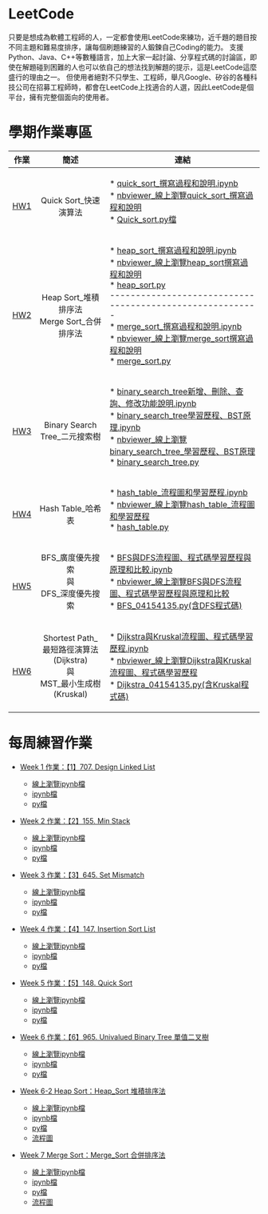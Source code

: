 # LeetCode
只要是想成為軟體工程師的人，一定都會使用LeetCode來練功，近千題的題目按不同主題和難易度排序，讓每個刷題練習的人鍛鍊自己Coding的能力。
支援Python、Java、C++等數種語言，加上大家一起討論、分享程式碼的討論區，即使在解題碰到困難的人也可以依自己的想法找到解題的提示，這是LeetCode這麼盛行的理由之一。
但使用者絕對不只學生、工程師，舉凡Google、矽谷的各種科技公司在招募工程師時，都會在LeetCode上找適合的人選，因此LeetCode是個平台，擁有完整個面向的使用者。

# 學期作業專區
|                                     作業                                    |                                   簡述                                  |                                                                                                                                                                                                                                                                                                                                                                                                                                                                                                              連結                                                                                                                                                                                                                                                                                                                                                                                                                                                                                                             |
|:---------------------------------------------------------------------------:|:-----------------------------------------------------------------------:|:-----------------------------------------------------------------------------------------------------------------------------------------------------------------------------------------------------------------------------------------------------------------------------------------------------------------------------------------------------------------------------------------------------------------------------------------------------------------------------------------------------------------------------------------------------------------------------------------------------------------------------------------------------------------------------------------------------------------------------------------------------------------------------------------------------------------------------------------------------------------------------------------------------------------------------------------------------------------------------------------------------------------------------:|
|   <br>[HW1](https://github.com/agying/leetcode-practices/tree/master/HW1)   |                        <br>Quick Sort_快速演算法                        | <p align="left">* [quick_sort_撰寫過程和說明.ipynb](https://github.com/agying/leetcode-practices/blob/master/HW1/Quick%20Sort_04154135.ipynb)<br>* [nbviewer_線上瀏覽quick_sort_撰寫過程和說明](https://nbviewer.jupyter.org/github/agying/leetcode-practices/blob/master/HW1/Quick%20Sort_04154135.ipynb)<br>* [Quick_sort.py檔](https://github.com/agying/leetcode-practices/blob/master/HW1/Quick%20Sort_04154135.py)</p>                                                                                                                                                                                                                                                                                                                                                                                                                                                                                                                                                                                                   |
| <br><br>[HW2](https://github.com/agying/leetcode-practices/tree/master/HW2) |          <br><br>Heap Sort_堆積排序法<br>Merge Sort_合併排序法          | <p align="left">* [heap_sort_撰寫過程和說明.ipynb](https://github.com/agying/leetcode-practices/blob/master/HW2/heap_sort%E5%AD%B8%E7%BF%92%E6%AD%B7%E7%A8%8B_04154135.ipynb)<br>* [nbviewer_線上瀏覽heap_sort撰寫過程和說明](https://nbviewer.jupyter.org/github/agying/leetcode-practices/blob/master/HW2/heap_sort%E5%AD%B8%E7%BF%92%E6%AD%B7%E7%A8%8B_04154135.ipynb)<br>* [heap_sort.py](https://github.com/agying/leetcode-practices/blob/master/HW2/heap_sort_04154135.py)<br>---------------------------------------------------------<br>* [merge_sort_撰寫過程和說明.ipynb](https://github.com/agying/leetcode-practices/blob/master/HW2/merge_sort%E5%AD%B8%E7%BF%92%E6%AD%B7%E7%A8%8B_04154135.ipynb)<br>* [nbviewer_線上瀏覽merge_sort撰寫過程和說明](https://nbviewer.jupyter.org/github/agying/leetcode-practices/blob/master/HW2/merge_sort%E5%AD%B8%E7%BF%92%E6%AD%B7%E7%A8%8B_04154135.ipynb)<br>* [merge_sort.py](https://github.com/agying/leetcode-practices/blob/master/HW2/merge_sort_04154135.py)</p> |
|   <br>[HW3](https://github.com/agying/leetcode-practices/tree/master/HW3)   |                    <br>Binary Search Tree_二元搜索樹                    | <p align="left">* [binary_search_tree新增、刪除、查詢、修改功能說明.ipynb](https://github.com/agying/leetcode-practices/blob/master/HW3/binary%20search%20tree%E6%96%B0%E5%A2%9E%E3%80%81%E5%88%AA%E9%99%A4%E3%80%81%E6%9F%A5%E8%A9%A2%E3%80%81%E4%BF%AE%E6%94%B9%E5%8A%9F%E8%83%BD%E8%AA%AA%E6%98%8E.ipynb)<br>* [binary_search_tree學習歷程、BST原理.ipynb](https://github.com/agying/leetcode-practices/blob/master/HW3/binary_search_tree_04154135%E5%AD%B8%E7%BF%92%E6%AD%B7%E7%A8%8B%E3%80%81BST%E5%8E%9F%E7%90%86.ipynb)<br>* [nbviewer_線上瀏覽binary_search_tree_學習歷程、BST原理](https://nbviewer.jupyter.org/github/agying/leetcode-practices/blob/master/HW3/binary_search_tree_04154135%E5%AD%B8%E7%BF%92%E6%AD%B7%E7%A8%8B%E3%80%81BST%E5%8E%9F%E7%90%86.ipynb)<br>* [binary_search_tree.py](https://github.com/agying/leetcode-practices/blob/master/HW3/binary_search_tree_04154135.py)</p>                                                                                                                 |
|   <br>[HW4](https://github.com/agying/leetcode-practices/tree/master/HW4)   |                          <br>Hash Table_哈希表                          | <p align="left">* [hash_table_流程圖和學習歷程.ipynb](https://github.com/agying/leetcode-practices/blob/master/HW4/HashTable%E6%B5%81%E7%A8%8B%E5%9C%96%E5%92%8C%E5%AD%B8%E7%BF%92%E6%AD%B7%E7%A8%8B.ipynb)<br>* [nbviewer_線上瀏覽hash_table_流程圖和學習歷程](https://nbviewer.jupyter.org/github/agying/leetcode-practices/blob/master/HW4/HashTable%E6%B5%81%E7%A8%8B%E5%9C%96%E5%92%8C%E5%AD%B8%E7%BF%92%E6%AD%B7%E7%A8%8B.ipynb)<br>* [hash_table.py](https://github.com/agying/leetcode-practices/blob/master/HW4/hash_table_04154135.py)</p>                                                                                                                                                                                                                                                                                                                                                                                                                                                                          |
|   <br>[HW5](https://github.com/agying/leetcode-practices/tree/master/HW5)   |                BFS_廣度優先搜索<br>與<br>DFS_深度優先搜索               | <p align="left">* [BFS與DFS流程圖、程式碼學習歷程與原理和比較.ipynb](https://github.com/agying/leetcode-practices/blob/master/HW5/BFS%E8%88%87DFS%E6%B5%81%E7%A8%8B%E5%9C%96%E3%80%81%E7%A8%8B%E5%BC%8F%E7%A2%BC%E5%AD%B8%E7%BF%92%E6%AD%B7%E7%A8%8B%E8%88%87%E5%8E%9F%E7%90%86%E5%92%8C%E6%AF%94%E8%BC%83.ipynb)<br>* [nbviewer_線上瀏覽BFS與DFS流程圖、程式碼學習歷程與原理和比較](https://nbviewer.jupyter.org/github/agying/leetcode-practices/blob/master/HW5/BFS%E8%88%87DFS%E6%B5%81%E7%A8%8B%E5%9C%96%E3%80%81%E7%A8%8B%E5%BC%8F%E7%A2%BC%E5%AD%B8%E7%BF%92%E6%AD%B7%E7%A8%8B%E8%88%87%E5%8E%9F%E7%90%86%E5%92%8C%E6%AF%94%E8%BC%83.ipynb)<br>* [BFS_04154135.py(含DFS程式碼)](https://github.com/agying/leetcode-practices/blob/master/HW5/BFS_04154135.py)                                                                                                                                                                                                                                                          |
|   <br>[HW6](https://github.com/agying/leetcode-practices/tree/master/HW6)   | Shortest Path_最短路徑演算法(Dijkstra)<br>與<br>MST_最小生成樹(Kruskal) | <p align="left">* [Dijkstra與Kruskal流程圖、程式碼學習歷程.ipynb](https://github.com/agying/leetcode-practices/blob/master/HW6/Dijkstra%E8%88%87Kruskal%E6%B5%81%E7%A8%8B%E5%9C%96%E3%80%81%E7%A8%8B%E5%BC%8F%E7%A2%BC%E5%AD%B8%E7%BF%92%E6%AD%B7%E7%A8%8B.ipynb)<br>* [nbviewer_線上瀏覽Dijkstra與Kruskal流程圖、程式碼學習歷程](https://nbviewer.jupyter.org/github/agying/leetcode-practices/blob/master/HW6/Dijkstra%E8%88%87Kruskal%E6%B5%81%E7%A8%8B%E5%9C%96%E3%80%81%E7%A8%8B%E5%BC%8F%E7%A2%BC%E5%AD%B8%E7%BF%92%E6%AD%B7%E7%A8%8B.ipynb)<br>* [Dijkstra_04154135.py(含Kruskal程式碼)](https://github.com/agying/leetcode-practices/blob/master/HW6/Dijkstra_04154135.py)</p>                                                                                                                                                                                                                                                                                                                                        |

# 每周練習作業
* [Week 1 作業：【1】707. Design Linked List](https://github.com/agying/leetcode-practices/tree/master/%E3%80%90Week1%E3%80%91Design%20Linked%20List)
    * [線上瀏覽ipynb檔](https://nbviewer.jupyter.org/github/agying/leetcode-practices/blob/master/%E3%80%90Week1%E3%80%91Design%20Linked%20List/%E3%80%901%E3%80%91707.%20Design%20Linked%20List.ipynb)
    * [ipynb檔](https://github.com/agying/leetcode-practices/blob/master/%E3%80%90Week1%E3%80%91Design%20Linked%20List/%E3%80%901%E3%80%91707.%20Design%20Linked%20List.ipynb)
    * [py檔](https://github.com/agying/leetcode-practices/blob/master/%E3%80%90Week1%E3%80%91Design%20Linked%20List/%E3%80%901%E3%80%91707.%20Design%20Linked%20List.py)
    
* [Week 2 作業：【2】155. Min Stack](https://github.com/agying/leetcode-practices/tree/master/%E3%80%90Week2%E3%80%91Min%20Stack)
    * [線上瀏覽ipynb檔](https://nbviewer.jupyter.org/github/agying/leetcode-practices/blob/master/%E3%80%90Week2%E3%80%91Min%20Stack/%E3%80%902%E3%80%91155.%20Min%20Stack.ipynb)
    *  [ipynb檔](https://github.com/agying/leetcode-practices/blob/master/%E3%80%90Week2%E3%80%91Min%20Stack/%E3%80%902%E3%80%91155.%20Min%20Stack.ipynb)
    * [py檔](https://github.com/agying/leetcode-practices/blob/master/%E3%80%90Week2%E3%80%91Min%20Stack/%E3%80%902%E3%80%91155.%20Min%20Stack.py)
    
* [Week 3 作業：【3】645. Set Mismatch](https://github.com/agying/leetcode-practices/tree/master/%E3%80%90Week3%E3%80%91Set%20Mismatch)
    * [線上瀏覽ipynb檔](https://nbviewer.jupyter.org/github/agying/leetcode-practices/blob/master/%E3%80%90Week3%E3%80%91Set%20Mismatch/%E3%80%903%E3%80%91645.%20Set%20Mismatch.ipynb)
    *  [ipynb檔](https://github.com/agying/leetcode-practices/blob/master/%E3%80%90Week3%E3%80%91Set%20Mismatch/%E3%80%903%E3%80%91645.%20Set%20Mismatch.ipynb)
    * [py檔](https://github.com/agying/leetcode-practices/blob/master/%E3%80%90Week3%E3%80%91Set%20Mismatch/%E3%80%903%E3%80%91645.%20Set%20Mismatch.py)
    
* [Week 4 作業：【4】147. Insertion Sort List](https://github.com/agying/leetcode-practices/tree/master/%E3%80%90Week4%E3%80%91Insertion%20Sort%20List)
    * [線上瀏覽ipynb檔](https://nbviewer.jupyter.org/github/agying/leetcode-practices/blob/master/%E3%80%90Week4%E3%80%91Insertion%20Sort%20List/%E3%80%904%E3%80%91147.%20Insertion%20Sort%20List.ipynb)
    *  [ipynb檔](https://github.com/agying/leetcode-practices/blob/master/%E3%80%90Week4%E3%80%91Insertion%20Sort%20List/%E3%80%904%E3%80%91147.%20Insertion%20Sort%20List.ipynb)
    * [py檔](https://github.com/agying/leetcode-practices/blob/master/%E3%80%90Week4%E3%80%91Insertion%20Sort%20List/%E3%80%904%E3%80%91147.%20Insertion%20Sort%20List.py)
    
* [Week 5 作業：【5】148. Quick Sort](https://github.com/agying/leetcode-practices/tree/master/%E3%80%90Week5%E3%80%91Quick%20Sort)
    * [線上瀏覽ipynb檔](https://nbviewer.jupyter.org/github/agying/leetcode-practices/blob/master/%E3%80%90Week5%E3%80%91Quick%20Sort/%E3%80%905%E3%80%91148.%20Quick%20Sort.ipynb)
    *  [ipynb檔](https://github.com/agying/leetcode-practices/blob/master/%E3%80%90Week5%E3%80%91Quick%20Sort/%E3%80%905%E3%80%91148.%20Quick%20Sort.ipynb)
    * [py檔](https://github.com/agying/leetcode-practices/blob/master/%E3%80%90Week5%E3%80%91Quick%20Sort/%E3%80%905%E3%80%91148.%20Quick%20Sort.py)
    
* [Week 6 作業：【6】965. Univalued Binary Tree 單值二叉樹]()
    * [線上瀏覽ipynb檔]()
    *  [ipynb檔]()
    * [py檔]()
    
* [Week 6-2 Heap Sort：Heap_Sort 堆積排序法](https://github.com/agying/leetcode-practices/tree/master/%E3%80%90Week6-2%E3%80%91%E5%A0%86%E7%A9%8D%E6%8E%92%E5%BA%8F%E6%B3%95)
    * [線上瀏覽ipynb檔](https://nbviewer.jupyter.org/github/agying/leetcode-practices/blob/master/%E3%80%90Week6-2%E3%80%91%E5%A0%86%E7%A9%8D%E6%8E%92%E5%BA%8F%E6%B3%95/Heap%20Sort%20%E5%A0%86%E7%A9%8D%E6%8E%92%E5%BA%8F%E6%B3%95.ipynb)
    *  [ipynb檔](https://github.com/agying/leetcode-practices/blob/master/%E3%80%90Week6-2%E3%80%91%E5%A0%86%E7%A9%8D%E6%8E%92%E5%BA%8F%E6%B3%95/Heap%20Sort%20%E5%A0%86%E7%A9%8D%E6%8E%92%E5%BA%8F%E6%B3%95.ipynb)
    * [py檔](https://github.com/agying/leetcode-practices/blob/master/%E3%80%90Week6-2%E3%80%91%E5%A0%86%E7%A9%8D%E6%8E%92%E5%BA%8F%E6%B3%95/Heap%20Sort%20%E5%A0%86%E7%A9%8D%E6%8E%92%E5%BA%8F%E6%B3%95.py)
    * [流程圖](https://github.com/agying/leetcode-practices/blob/master/%E3%80%90Week6-2%E3%80%91%E5%A0%86%E7%A9%8D%E6%8E%92%E5%BA%8F%E6%B3%95/heap_sort_%E6%B5%81%E7%A8%8B%E5%9C%96.png)

* [Week 7 Merge Sort：Merge_Sort 合併排序法](https://github.com/agying/leetcode-practices/tree/master/%E3%80%90Week7%E3%80%91Merge%20Sort)
    * [線上瀏覽ipynb檔](https://nbviewer.jupyter.org/github/agying/leetcode-practices/blob/master/%E3%80%90Week7%E3%80%91Merge%20Sort/%E3%80%908%E3%80%91Merge%20Sort%20%E5%90%88%E4%BD%B5%E6%8E%92%E5%BA%8F%E6%B3%95.ipynb)
    *  [ipynb檔](https://github.com/agying/leetcode-practices/blob/master/%E3%80%90Week7%E3%80%91Merge%20Sort/%E3%80%908%E3%80%91Merge%20Sort%20%E5%90%88%E4%BD%B5%E6%8E%92%E5%BA%8F%E6%B3%95.ipynb)
    * [py檔](https://github.com/agying/leetcode-practices/blob/master/%E3%80%90Week7%E3%80%91Merge%20Sort/%E3%80%908%E3%80%91Merge%20Sort%20%E5%90%88%E4%BD%B5%E6%8E%92%E5%BA%8F%E6%B3%95.py)
    * [流程圖](https://github.com/agying/leetcode-practices/blob/master/%E3%80%90Week7%E3%80%91Merge%20Sort/merge_sort_%E6%B5%81%E7%A8%8B%E5%9C%96.png)
